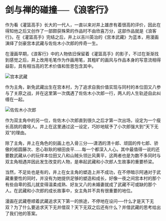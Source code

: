 # 剑与禅的碰撞──《浪客行》

作为看《灌篮高手》长大的一代人，一直以来对井上雄彦有着很高的评价，因此在得知他之后又创作了一部颇获殊荣的作品时不由欣喜万分，这部作品就是《浪客行》。在《灌篮高手》完结之后，井上以吉川英治的《宫本武藏》为蓝本，用漫画演绎了剑豪宫本武藏与佐佐木小次郎的传奇一生。

在漫画早期，《浪客行》中的人物依旧保留着《灌篮高手》的影子，不过在渐渐找到感觉之后，井上改用毛笔作为作画用笔，其粗旷的画风与作品本身的写意流相得益彰，具有相当高的艺术价值和哲思包含其中。

![宫本武藏](/images/vagabond/miyamoto-musashi.jpg)

作为主角，新免武藏出生在宫本村，为了追求自我价值实现与同村的本位田又八参与了关原之战，并在这里第一次偶遇了佐佐木小次郎一行，两人的人生轨迹自此纠缠在一起。

![佐佐木小次郎](/images/vagabond/sasaki-kojiro.jpg)

作为双主角中的另一位，佐佐木小次郎直到很久之后才第一次出场，设定为一个瘦长高挑的聋哑人。井上在这里通过这一设定，巧妙地赋予了小次郎强大到“天下无双”的理由。

除了主角，井上在角色的刻画上也入骨三分──潇洒的清十郎、顽固的传七郎、骄傲的袛圆藤次、忠心耿耿的植田良平……每一个都深入人心。其中最值得一说的还要数武藏从小的玩伴本位田又八和山贼头领辻风黄平，这两者也是为数不多同时与双主角相遇并因此发生改变的人物，是串起武藏和小次郎人生故事的重要桥梁。

当然，不足处也是有的，井上在女主角的塑造上并不成功，在不停暗示阿通对于武藏重要性的同时，并没有为她提供足够的塑造和成长，好像一夜之间宫本村的那个有些自卑的孤儿就变得温柔成熟、好友又八的未婚妻就成了武藏不可或缺的那个人。在武藏和小次郎的成长故事中，女主角并不具有很重要的地位。

漫画在武藏卷顺着武藏追求天下第一的旅途，不停地在设问──什么才是天下无双？为了什么要追求天下无并借双？天下无双之后还有什么？并借武藏的思考给出了我们他的答案。

